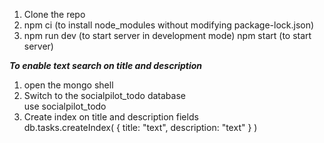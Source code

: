 1. Clone the repo
2. npm ci (to install node_modules without modifying package-lock.json)
3. npm run dev (to start server in development mode)
   npm start (to start server)

___To enable text search on title and description___
1. open the mongo shell
2. Switch to the socialpilot_todo database <br>
use socialpilot_todo 
3. Create index on title and description fields <br>
db.tasks.createIndex( { title: "text", description: "text" } )
